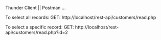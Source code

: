 Thunder Client || Postman ...

To select all records:
GET: http://localhost/rest-api/customers/read.php

To select a specific record:
GET: http://localhost/rest-api/customers/read.php?id=2

